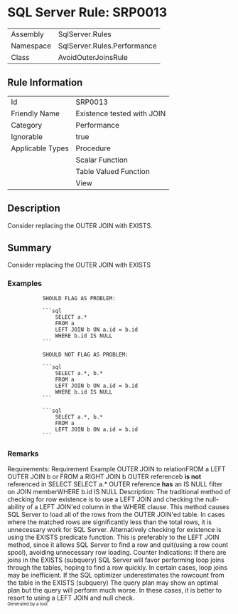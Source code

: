 # SQL Server Rule: SRP0013
  
|    |    |
|----|----|
| Assembly | SqlServer.Rules |
| Namespace | SqlServer.Rules.Performance |
| Class | AvoidOuterJoinsRule |
  
## Rule Information
  
|    |    |
|----|----|
| Id | SRP0013 |
| Friendly Name | Existence tested with JOIN |
| Category | Performance |
| Ignorable | true |
| Applicable Types | Procedure  |
|   | Scalar Function |
|   | Table Valued Function |
|   | View |
  
## Description
  
Consider replacing the OUTER JOIN with EXISTS.
  
## Summary
  
Consider replacing the OUTER JOIN with EXISTS
  
### Examples
  

               SHOULD FLAG AS PROBLEM:
            
               ```sql
                   SELECT a.*
                   FROM a
                   LEFT JOIN b ON a.id = b.id
                   WHERE b.id IS NULL
               ```
            
               SHOULD NOT FLAG AS PROBLEM:
            
               ```sql
                   SELECT a.*, b.*
                   FROM a
                   LEFT JOIN b ON a.id = b.id
                   WHERE b.id IS NULL
               ```
            
               ```sql
                   SELECT a.*, b.*
                   FROM a
                   LEFT JOIN b ON a.id = b.id
               ```
               
### Remarks
  
  <para>Requirements:
  <list type="table">
    <listheader>
      <term>Requirement</term>
      <description>Example</description>
    </listheader>
    <item><term>OUTER JOIN to relation</term><description><c>FROM a LEFT OUTER JOIN b</c> or <c>FROM a RIGHT JOIN b</c></description></item>
    <item><term>OUTER reference<c>b</c> <b>is not</b> referenced in SELECT </term><description> <c>SELECT a.*</c></description></item>
    <item><term>OUTER reference <b>has</b> an <c>IS NULL</c> filter on JOIN member</term><description><c>WHERE b.id IS NULL</c></description></item>
  </list>
  </para>
  <para>Description:
  The traditional method of checking for row existence is to use a LEFT JOIN and checking the null-ability of a LEFT JOIN'ed column in the WHERE clause.
  This method causes SQL Server to load all of the rows from the OUTER JOIN'ed table.
  In cases where the matched rows are significantly less than the total rows, it is unnecessary work for SQL Server.
  </para>
  <para>
  Alternatively checking for existence is using the EXISTS predicate function.
  This is preferably to the LEFT JOIN method, since it allows SQL Server to find a row and quit(using a row count spool), avoiding unnecessary row loading.
  </para>
  <para>
  Counter Indications:
  <list type="bullet">
    <item>If there are joins in the <c>EXISTS (subquery)</c>
     SQL Server will favor performing loop joins through the tables, hoping to find a row quickly.
     In certain cases, loop joins may be inefficient.</item>
    <item>If the SQL optimizer underestimates the <c>rowcount</c> from the table in the <c>EXISTS (subquery)</c>
     The query plan may show an optimal plan but the query will perform much worse.
     In these cases, it is better to resort to using a LEFT JOIN and null check.</item>
  </list>
  </para>  
<sub><sup>Generated by a tool</sup></sub>
